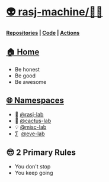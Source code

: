 # [👽 rasj-machine/👨‍💻](https://github.com/orgs/rasj-machine)

#### [Repositories](https://github.com/orgs/rasj-machine/repositories?q=visibility%3Aprivate+archived%3Afalse) | [Code](https://github.com/rasj-machine/code) | [Actions](https://github.com/rasj-machine/.github/actions)


## [🏠 Home](https://github.com/rasj-machine/home)

- Be honest
- Be good
- Be awesome

## [🌐 Namespaces](https://github.com/rasj-machine/code/tree/main/namespaces)
- 🧙 [@rasj-lab](https://github.com/rasj-lab/codespace)
- 🌵 [@cactus-lab](https://github.com/rasj-lab-cactus/codespace)
- 💡 [@misc-lab](https://github.com/rasj-lab-misc/codespace)
- ∑ &nbsp;[@eve-lab](https://github.com/evemeve-lab/codespace)


## 😎 2 Primary Rules
- You don't stop
- You keep going
